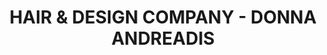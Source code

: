 ---
title: "HAIR & DESIGN COMPANY - DONNA ANDREADIS"
url: /wernau-neckar/hair-und-design-company-donna-andreadis/
shop: Friseur
---